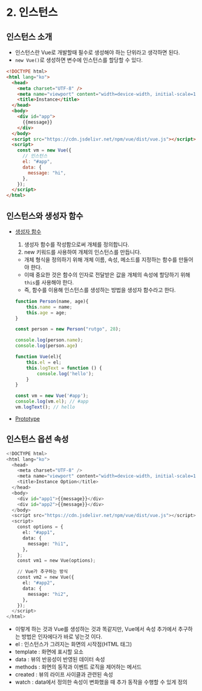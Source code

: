 # 2. 인스턴스

## 인스턴스 소개

- 인스턴스란 Vue로 개발할때 필수로 생성해야 하는 단위라고 생각하면 된다.
- `new Vue()`로 생성하면 변수에 인스턴스를 할당할 수 있다.

```html
<!DOCTYPE html>
<html lang="ko">
  <head>
    <meta charset="UTF-8" />
    <meta name="viewport" content="width=device-width, initial-scale=1.0" />
    <title>Instance</title>
  </head>
  <body>
    <div id="app">
      {{message}}
    </div>
  </body>
  <script src="https://cdn.jsdelivr.net/npm/vue/dist/vue.js"></script>
  <script>
    const vm = new Vue({
      // 인스턴스
      el: "#app",
      data: {
        message: "hi",
      },
    });
  </script>
</html>
```

## 인스턴스와 생성자 함수

- [생성자 함수](https://developer.mozilla.org/ko/docs/Web/JavaScript/Guide/Obsolete_Pages/Core_JavaScript_1.5_Guide/Creating_New_Objects/Using_a_Constructor_Function)
    1. 생성자 함수를 작성함으로써 개체를 정의합니다.
    2. new 키워드를 사용하여 개체의 인스턴스를 만듭니다.
    - 개체 형식을 정의하기 위해 개체 이름, 속성, 메소드를 지정하는 함수를 만들어야 한다.
    - 이때 중요한 것은 함수의 인자로 전달받은 값을 개체의 속성에 할당하기 위해 `this`를 사용해야 한다.
    - 즉, 함수를 이용해 인스턴스를 생성하는 방법을 생성자 함수라고 한다.

    ```jsx
    function Person(name, age){
        this.name = name;
        this.age = age;
    }

    const person = new Person("rutgo", 28);

    console.log(person.name);
    console.log(person.age)

    function Vue(el){
        this.el = el;
        this.logText = function () {
            console.log('hello');
        }
    }

    const vm = new Vue('#app');
    console.log(vm.el); // #app
    vm.logText(); // hello
    ```

- [Prototype](https://developer.mozilla.org/ko/docs/Web/JavaScript/Reference/Global_Objects/Object/constructor)

## 인스턴스 옵션 속성

```python
<!DOCTYPE html>
<html lang="ko">
  <head>
    <meta charset="UTF-8" />
    <meta name="viewport" content="width=device-width, initial-scale=1.0" />
    <title>Instance Option</title>
  </head>
  <body>
    <div id="app1">{{message}}</div>
    <div id="app2">{{message}}</div>
  </body>
  <script src="https://cdn.jsdelivr.net/npm/vue/dist/vue.js"></script>
  <script>
    const options = {
      el: "#app1",
      data: {
        message: "hi1",
      },
    };
    const vm1 = new Vue(options);

    // Vue가 추구하는 방식
    const vm2 = new Vue({
      el: "#app2",
      data: {
        message: "hi2",
      },
    });
  </script>
</html>
```

- 이렇게 하는 것과 Vue를 생성하는 것과 똑같지만, Vue에서 속성 추가에서 추구하는 방법은 인자에다가 바로 넣는것 이다.
- el : 인스턴스가 그려지는 화면의 시작점(HTML 태그)
- template : 화면에 표시할 요소
- data : 뷰의 반응성이 반영된 데이터 속성
- methods : 화면의 동작과 이벤트 로직을 제어하는 메서드
- created : 뷰의 라이프 사이클과 관련된 속성
- watch : data에서 정의한 속성이 변화했을 때 추가 동작을 수행할 수 있게 정의